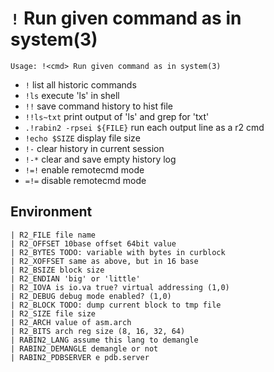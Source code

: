 <!-- TITLE: ! -->

#  `!` Run given command as in system(3)


```
Usage: !<cmd> Run given command as in system(3)
```

- `!` list all historic commands
- `!ls` execute 'ls' in shell
- `!!` save command history to hist file
- `!!ls~txt` print output of 'ls' and grep for 'txt'
- `.!rabin2 -rpsei ${FILE}` run each output line as a r2 cmd
- `!echo $SIZE` display file size
- `!-` clear history in current session
- `!-*` clear and save empty history log
- `!=!` enable remotecmd mode
- `=!=` disable remotecmd mode

## Environment

```
| R2_FILE file name
| R2_OFFSET 10base offset 64bit value
| R2_BYTES TODO: variable with bytes in curblock
| R2_XOFFSET same as above, but in 16 base
| R2_BSIZE block size
| R2_ENDIAN 'big' or 'little'
| R2_IOVA is io.va true? virtual addressing (1,0)
| R2_DEBUG debug mode enabled? (1,0)
| R2_BLOCK TODO: dump current block to tmp file
| R2_SIZE file size
| R2_ARCH value of asm.arch
| R2_BITS arch reg size (8, 16, 32, 64)
| RABIN2_LANG assume this lang to demangle
| RABIN2_DEMANGLE demangle or not
| RABIN2_PDBSERVER e pdb.server
```

<p hidden>!ls</p>